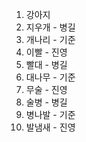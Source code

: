 1. 강아지
2. 지우개 - 병길
3. 개나리 - 기준
4. 이빨  - 진영
5. 빨대 - 병길
6. 대나무 - 기준
7. 무술  - 진영
8. 술병 - 병길
9. 병나발 - 기준
10. 발냄새 - 진영